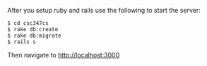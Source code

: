After you setup ruby and rails use the following to start the server:
```
$ cd csc347cs
$ rake db:create
$ rake db:migrate
$ rails s
```
Then navigate to [http://localhost:3000](http://localhost:3000)